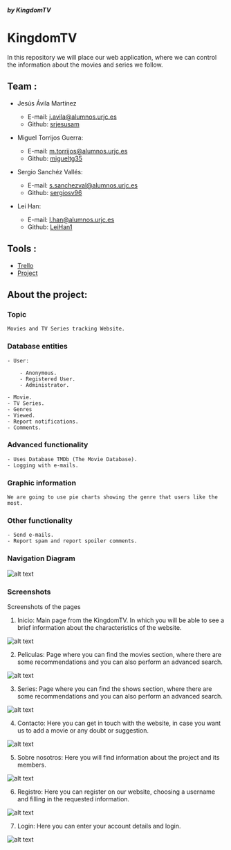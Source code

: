 ***by KingdomTV***
# KingdomTV
In this repository we will place our web application, where we can control the information about the movies and series we follow.

## Team : 

- Jesús Ávila Martínez

	- E-mail: j.avila@alumnos.urjc.es 
	- Github: [srjesusam](https://github.com/srjesusam )
	
- Miguel Torrijos Guerra:

	- E-mail: m.torrijos@alumnos.urjc.es
	- Github: [migueltg35](https://github.com/migueltg35 )
	
- Sergio Sanchéz Vallés:

	- E-mail: s.sanchezval@alumnos.urjc.es
	- Github: [sergiosv96](https://github.com/sergiosv96 )
	
- Lei Han:

	- E-mail: l.han@alumnos.urjc.es
	- Github: [LeiHan1](https://github.com/LeiHan1 )

## Tools :

- [Trello](https://trello.com/b/n1yJkrY8/kingdomtv )
- [Project](https://github.com/SergioSV96/kingdomTV)

## About the project:

### Topic
	Movies and TV Series tracking Website.
### Database entities

	- User:
	
		- Anonymous.
		- Registered User.
		- Administrator.
		
	- Movie.
	- TV Series.
	- Genres
	- Viewed.
	- Report notifications.
	- Comments.
	
### Advanced functionality

	- Uses Database TMDb (The Movie Database).
	- Logging with e-mails.
	
	
### Graphic information
	We are going to use pie charts showing the genre that users like the most.
	
### Other functionality
	
	- Send e-mails.
	- Report spam and report spoiler comments.

### Navigation Diagram
![alt text](https://github.com/SergioSV96/kingdomTV/blob/master/KingdomTV_ScreenShots/Diagrama_Navegacion.JPEG "Diagrama")


### Screenshots
Screenshots of the pages

1. Inicio: Main page from the KingdomTV. In which you will be able to see a brief information about the characteristics of the website.

![alt text](https://github.com/SergioSV96/kingdomTV/blob/master/KingdomTV_ScreenShots/1.JPG "Index")

2. Peliculas: Page where you can find the movies section, where there are some recommendations and you can also perform an advanced search.

![alt text](https://github.com/SergioSV96/kingdomTV/blob/master/KingdomTV_ScreenShots/2.JPG "Peliculas")

3. Series:  Page where you can find the shows section, where there are some recommendations and you can also perform an advanced search.

![alt text](https://github.com/SergioSV96/kingdomTV/blob/master/KingdomTV_ScreenShots/3.JPG "Series")

4. Contacto: Here you can get in touch with the website, in case you want us to add a movie or any doubt or suggestion.

![alt text](https://github.com/SergioSV96/kingdomTV/blob/master/KingdomTV_ScreenShots/4.JPG "Contacto")

5. Sobre nosotros: Here you will find information about the project and its members.

![alt text](https://github.com/SergioSV96/kingdomTV/blob/master/KingdomTV_ScreenShots/5.JPG "Product")

6. Registro: Here you can register on our website, choosing a username and filling in the requested information.

![alt text](https://github.com/SergioSV96/kingdomTV/blob/master/KingdomTV_ScreenShots/6.JPG "Registro")

7. Login: Here you can enter your account details and login.

![alt text](https://github.com/SergioSV96/kingdomTV/blob/master/KingdomTV_ScreenShots/7.JPG "Login")